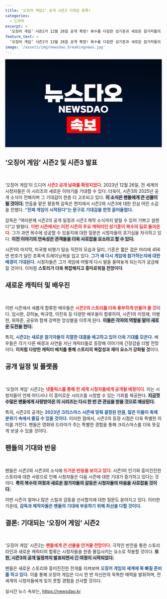 ```yaml
---
title: ‘오징어 게임2’ 공개 시즌3 기대감 증폭!
categories:
  - 드라마
excerpt: >
  ‘오징어 게임’ 시즌2가 12월 26일 공개 확정! 복수를 다짐한 성기훈과 새로운 참가자들의 치열한 대결이 우리를 기다린다. 시즌3도 예고되며 기대감이 폭발한다!
feature_text: >
  ‘오징어 게임’ 시즌2가 12월 26일 공개 확정! 복수를 다짐한 성기훈과 새로운 참가자들의 치열한 대결이 우리를 기다린다. 시즌3도 예고되며 기대감이 폭발한다!
image: '/assets/img/newsdao_breakingnews.jpg'
---
```


<p><img src="/assets/img/newsdao_breakingnews.jpg" alt="ranknews 속보" /></p>

<h2 data-ke-size="size26">‘오징어 게임’ 시즌2 및 시즌3 발표</h2>

<p data-ke-size="size16">&nbsp;</p>

<p>‘오징어 게임’이 드디어 <b><span style="color: #ee2323;">시즌2 공개 날짜를 확정지었다</span></b>. 2023년 12월 26일, 전 세계의 시청자들은 이 시리즈의 새로운 이야기를 기대할 수 있다. 더욱이, 시즌3의 2025년 공개 소식이 전해지며 그 기대감이 한층 더 고조되고 있다. <b><span style="background-color: #21538527;">이 소식은 팬들에게 큰 선물이 될 것이다.</span></b> 연출을 맡은 황동혁 감독은 편지에서 시즌2와 시즌3에 대한 진심 어린 소감을 전했다. <b><span style="color: #1a5490;">“진짜 게임이 시작된다”는 문구로 기대감을 한껏 끌어올렸다.</span></b> </p>

<p>감독은 “여러분께 시즌2의 공개 일정과 시즌3 제작 소식까지 알릴 수 있어 기쁘고 설렌다”고 밝혔다. <b><span style="color: #ee2323;">이번 시즌에서는 이전 시즌의 주요 캐릭터인 성기훈이 복수의 길로 돌아온다.</span></b> 그가 과연 복수에 성공할 수 있을지에 대한 질문은 시청자들의 호기심을 자극하고 있다. <b><span style="background-color: #21538527;">이전 이야기의 연속성은 관객들을 더욱 사로잡을 요소라고 할 수 있다.</span></b> </p>

<p>시즌1의 마지막, 미국행 비행기 탑승 직전의 모습과 달리, 기훈은 짧은 검은 머리에 456번 번호가 달린 초록색 트레이닝복을 입고 있다. <b><span style="color: #1a5490;">그가 왜 다시 게임에 참가하는지에 대한 배경이 기대된다.</span></b> 시청자들은 그가 게임에 어떻게 다시 발을 들여놓게 되는지가 궁금해질 것이다. 이처럼 <b>스토리가 더욱 복잡해지고 흥미로워질 전망이다</b>.</p>

<h2 data-ke-size="size26">새로운 캐릭터 및 배우진</h2>

<p data-ke-size="size16">&nbsp;</p>

<p>이번 시즌에서 새롭게 합류한 배우들은 <b><span style="color: #ee2323;">시즌2의 스토리를 더욱 풍부하게 만들어 줄 것</span></b>이다. 임시완, 강하늘, 박규영, 이진욱 등 다양한 배우들이 합류하여, 시즌1의 이정재, 이병헌, 위하준, 공유와 함께 강력한 앙상블을 이루게 된다. <b><span style="background-color: #21538527;">이들은 각자의 역할을 맡아 새로운 도전을 한다.</span></b> </p>

<p>특히, <b><span style="color: #1a5490;">시즌2는 새로운 참가자들의 치열한 대결을 예고하고 있어 더욱 기대를 모은다.</span></b> 배우들은 각기 다른 배경과 사연을 지닌 캐릭터들로 등장해 이야기에 긴장감을 더할 전망이다. <b>이처럼 다양한 캐릭터 배치를 통해 스토리의 복잡성과 재미 요소가 강화될 것</b>이다.</p>

<h2 data-ke-size="size26">공개 일정 및 플랫폼</h2>

<p data-ke-size="size16">&nbsp;</p>

<p>‘오징어 게임’ 시즌2는 <b><span style="color: #ee2323;">넷플릭스를 통해 전 세계 시청자들에게 공개될 예정이다</span></b>. 이는 시청자들이 언제 어디서나 이 흥미로운 시리즈를 시청할 수 있는 기회를 제공한다. <b><span style="background-color: #21538527;">지금껏 수많은 팬들에게 사랑받아온 이 시리즈는 다시 한 번 큰 관심을 받을 것으로 예상된다.</span></b> </p>

<p>특히, 시즌2의 공개는 <b><span style="color: #1a5490;">2023년 크리스마스 시즌에 맞춰 결정된 만큼, 많은 이들이 축제 분위기 속에서 즐길 수 있을 것이다.</span></b> 이러한 점에서, 시즌2의 등장 시점은 더욱 특별한 의미를 가진다. 팬들은 영화와 드라마가 주는 특별한 경험을 통해 크리스마스를 더욱 뜻깊게 보낼 수 있을 것이다.</p>

<h2 data-ke-size="size26">팬들의 기대와 반응</h2>

<p data-ke-size="size16">&nbsp;</p>

<p>팬들은 시즌2와 시즌3의 소식에 <b><span style="color: #ee2323;">뜨거운 반응을 보이고 있다</span></b>. 시즌1의 인기와 흥미진진한 스토리에 대한 사랑으로 인해 시청자들은 다음 시즌에 대한 기대가 증가하고 있다는 것이다. <b><span style="background-color: #21538527;">특히 복수의 여정과 새로운 참가자들의 갈등은 시청자들의 마음을 사로잡을 것이다.</span></b> </p>

<p>이번 시즌이 얼마나 많은 스릴과 감동을 선사할지에 대한 질문도 쏟아지고 있다. 이러한 가운데, <b><span style="color: #1a5490;">감독과 제작자들은 팬들의 기대에 부응하기 위해 최선을 다할 것이다.</span></b> </p>

<h2 data-ke-size="size26">결론: 기대되는 ‘오징어 게임’ 시즌2</h2>

<p data-ke-size="size16">&nbsp;</p>

<p>‘오징어 게임’ 시즌2는 <b><span style="color: #ee2323;">팬들에게 큰 선물을 안겨줄 전망이다</span></b>. 극적인 반전을 통한 스토리라인과 새로운 캐릭터의 합류는 시청자들을 한층 몰입시키는 요소로 작용할 것이다. <b><span style="background-color: #21538527;">또한, 시즌3의 공개 일정까지 발표되면서 긴 여정이 시작되었다.</span></b> </p>

<p>팬들은 새로운 스토리와 흥미진진한 전개를 지켜보며 <b><span style="color: #1a5490;">오징어 게임의 세계에 푹 빠질 준비를 하고 있다.</span></b> 이를 통해 오징어 게임은 다시 한 번 자신만의 독특한 매력을 발휘하며, 전 세계의 시청자들에게 잊지 못할 경험을 선사할 것이다.</p>
실시간 뉴스 속보는, <a href="https://newsdao.kr" rel="dofollow">https://newsdao.kr</a>


